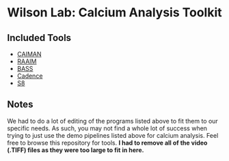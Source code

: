# Wilson Lab: Calcium Analysis Toolkit
## Included Tools
- [CAIMAN](https://github.com/flatironinstitute/CaImAn)
- [RAAIM](https://github.com/aedobyns/lab)
- [BASS](https://github.com/drcgw/bass)
- [Cadence](https://github.com/asenicos/cadence)
- [S8](https://github.com/franccm/s8)

## Notes
We had to do a lot of editing of the programs listed above to fit them to our specific needs. As such, you may not find a whole lot of success when trying to just use the demo pipelines listed above for calcium analysis. Feel free to browse this repository for tools.
**I had to remove all of the video (.TIFF) files as they were too large to fit in here.**
